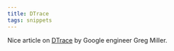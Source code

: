 ```yaml
---
title: DTrace
tags: snippets
---
```


Nice article on [DTrace](http://www.mactech.com/articles/mactech/Vol.23/23.11/ExploringLeopardwithDTrace/index.html) by Google engineer Greg Miller.
